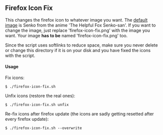## Firefox Icon Fix

This changes the firefox icon to whatever image you want.
The [default image](firefox-icon-fix.png) is Senko from the anime 'The Helpful Fox Senko-san'.
If you want to change the image, just replace 'firefox-icon-fix.png' with the image you want. Your image **has to be** named 'firefox-icon-fix.png' too.

Since the script uses softlinks to reduce space, make sure you never delete or change this directory if it is on your disk and you have fixed the icons with the script.

#### Usage

Fix icons:
```console
$ ./firefox-icon-fix.sh
```

Unfix icons (restore the real ones):
```console
$ ./firefox-icon-fix.sh unfix
```

Re-fix icons after firefox update (the icons are sadly getting resetted after every firefox update):
```console
$ ./firefox-icon-fix.sh --overwrite
```
